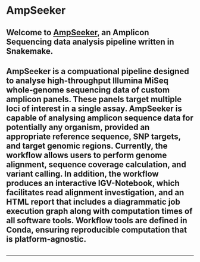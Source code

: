 # AmpSeeker

Welcome to [AmpSeeker](https://github.com/sanjaynagi/AmpSeeker/), an Amplicon Sequencing data analysis pipeline written in Snakemake.
---
AmpSeeker is a compuational pipeline designed to analyse high-throughput Illumina MiSeq whole-genome sequencing data of custom amplicon panels. These panels target multiple loci of interest in a single assay. AmpSeeker is capable of analysing amplicon sequence data for potentially any organism, provided an appropriate reference sequence, SNP targets, and target genomic regions. Currently, the workflow allows users to perform genome alignment, sequence coverage calculation, and variant calling. In addition, the workflow produces an interactive IGV-Notebook, which facilitates read alignment investigation, and an HTML report that includes a diagrammatic job execution graph along with computation times of all software tools. Workflow tools are defined in Conda, ensuring reproducible computation that is platform-agnostic.
---

```{tableofcontents}
```
---  